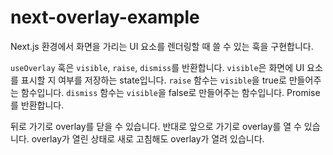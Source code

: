 # next-overlay-example

Next.js 환경에서 화면을 가리는 UI 요소를 렌더링할 때 쓸 수 있는 훅을 구현합니다.

`useOverlay` 훅은 `visible`, `raise`, `dismiss`를 반환합니다. `visible`은 화면에 UI 요소를 표시할 지 여부를 저장하는 state입니다.
`raise` 함수는 `visible`을 true로 만들어주는 함수입니다.
`dismiss` 함수는 `visible`을 false로 만들어주는 함수입니다. Promise를 반환합니다.

뒤로 가기로 overlay를 닫을 수 있습니다. 반대로 앞으로 가기로 overlay를 열 수 있습니다.
overlay가 열린 상태로 새로 고침해도 overlay가 열려 있습니다.
